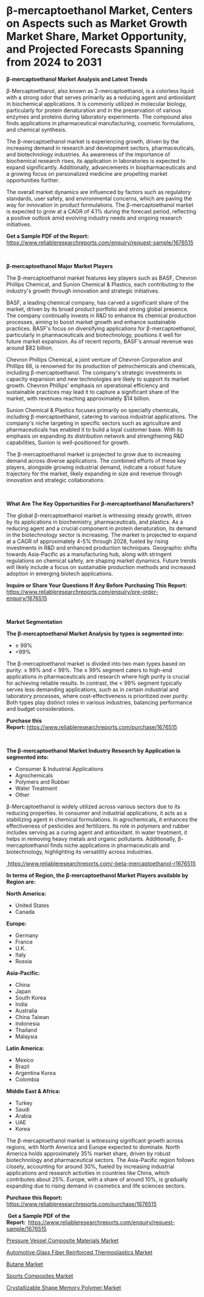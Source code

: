 <p><h1>β-mercaptoethanol Market, Centers on Aspects such as Market Growth Market Share, Market Opportunity, and Projected Forecasts Spanning from 2024 to 2031</h1></p><p><strong>β-mercaptoethanol Market Analysis and Latest Trends</strong></p>
<p><p>β-Mercaptoethanol, also known as 2-mercaptoethanol, is a colorless liquid with a strong odor that serves primarily as a reducing agent and antioxidant in biochemical applications. It is commonly utilized in molecular biology, particularly for protein denaturation and in the preservation of various enzymes and proteins during laboratory experiments. The compound also finds applications in pharmaceutical manufacturing, cosmetic formulations, and chemical synthesis.</p><p>The β-mercaptoethanol market is experiencing growth, driven by the increasing demand in research and development sectors, pharmaceuticals, and biotechnology industries. As awareness of the importance of biochemical research rises, its application in laboratories is expected to expand significantly. Additionally, advancements in biopharmaceuticals and a growing focus on personalized medicine are propelling market opportunities further. </p><p>The overall market dynamics are influenced by factors such as regulatory standards, user safety, and environmental concerns, which are paving the way for innovation in product formulations. The β-mercaptoethanol market is expected to grow at a CAGR of 4.1% during the forecast period, reflecting a positive outlook amid evolving industry needs and ongoing research initiatives.</p></p>
<p><strong>Get a Sample PDF of the Report:&nbsp;</strong> <a href="https://www.reliableresearchreports.com/enquiry/request-sample/1676515?utm_campaign=37&utm_medium=2&utm_source=Github&utm_content=ia&utm_term=10122024&utm_id=b-mercaptoethanol">https://www.reliableresearchreports.com/enquiry/request-sample/1676515</a></p>
<p>&nbsp;</p>
<p><strong>β-mercaptoethanol Major Market Players</strong></p>
<p><p>The β-mercaptoethanol market features key players such as BASF, Chevron Phillips Chemical, and Sunion Chemical & Plastics, each contributing to the industry's growth through innovation and strategic initiatives.</p><p>BASF, a leading chemical company, has carved a significant share of the market, driven by its broad product portfolio and strong global presence. The company continually invests in R&D to enhance its chemical production processes, aiming to boost market growth and enhance sustainable practices. BASF's focus on diversifying applications for β-mercaptoethanol, particularly in pharmaceuticals and biotechnology, positions it well for future market expansion. As of recent reports, BASF's annual revenue was around $82 billion.</p><p>Chevron Phillips Chemical, a joint venture of Chevron Corporation and Phillips 66, is renowned for its production of petrochemicals and chemicals, including β-mercaptoethanol. The company's strategic investments in capacity expansion and new technologies are likely to support its market growth. Chevron Phillips' emphasis on operational efficiency and sustainable practices may lead it to capture a significant share of the market, with revenues reaching approximately $14 billion.</p><p>Sunion Chemical & Plastics focuses primarily on specialty chemicals, including β-mercaptoethanol, catering to various industrial applications. The company's niche targeting in specific sectors such as agriculture and pharmaceuticals has enabled it to build a loyal customer base. With its emphasis on expanding its distribution network and strengthening R&D capabilities, Sunion is well-positioned for growth.</p><p>The β-mercaptoethanol market is projected to grow due to increasing demand across diverse applications. The combined efforts of these key players, alongside growing industrial demand, indicate a robust future trajectory for the market, likely expanding in size and revenue through innovation and strategic collaborations.</p></p>
<p>&nbsp;</p>
<p><strong>What Are The Key Opportunities For β-mercaptoethanol Manufacturers?</strong></p>
<p><p>The global β-mercaptoethanol market is witnessing steady growth, driven by its applications in biochemistry, pharmaceuticals, and plastics. As a reducing agent and a crucial component in protein denaturation, its demand in the biotechnology sector is increasing. The market is projected to expand at a CAGR of approximately 4-5% through 2028, fueled by rising investments in R&D and enhanced production techniques. Geographic shifts towards Asia-Pacific as a manufacturing hub, along with stringent regulations on chemical safety, are shaping market dynamics. Future trends will likely include a focus on sustainable production methods and increased adoption in emerging biotech applications.</p></p>
<p><strong>Inquire or Share Your Questions If Any Before Purchasing This Report:</strong> <a href="https://www.reliableresearchreports.com/enquiry/pre-order-enquiry/1676515?utm_campaign=37&utm_medium=2&utm_source=Github&utm_content=ia&utm_term=10122024&utm_id=b-mercaptoethanol">https://www.reliableresearchreports.com/enquiry/pre-order-enquiry/1676515</a></p>
<p>&nbsp;</p>
<p><strong>Market Segmentation</strong></p>
<p><strong>The β-mercaptoethanol Market Analysis by types is segmented into:</strong></p>
<p><ul><li>≥ 99%</li><li><99%</li></ul></p>
<p><p>The β-mercaptoethanol market is divided into two main types based on purity: ≥ 99% and < 99%. The ≥ 99% segment caters to high-end applications in pharmaceuticals and research where high purity is crucial for achieving reliable results. In contrast, the < 99% segment typically serves less demanding applications, such as in certain industrial and laboratory processes, where cost-effectiveness is prioritized over purity. Both types play distinct roles in various industries, balancing performance and budget considerations.</p></p>
<p><strong>Purchase this Report:&nbsp;</strong><a href="https://www.reliableresearchreports.com/purchase/1676515?utm_campaign=37&utm_medium=2&utm_source=Github&utm_content=ia&utm_term=10122024&utm_id=b-mercaptoethanol">https://www.reliableresearchreports.com/purchase/1676515</a></p>
<p>&nbsp;</p>
<p><strong>The β-mercaptoethanol Market Industry Research by Application is segmented into:</strong></p>
<p><ul><li>Consumer & Industrial Applications</li><li>Agrochemicals</li><li>Polymers and Rubber</li><li>Water Treatment</li><li>Other</li></ul></p>
<p><p>β-Mercaptoethanol is widely utilized across various sectors due to its reducing properties. In consumer and industrial applications, it acts as a stabilizing agent in chemical formulations. In agrochemicals, it enhances the effectiveness of pesticides and fertilizers. Its role in polymers and rubber includes serving as a curing agent and antioxidant. In water treatment, it helps in removing heavy metals and organic pollutants. Additionally, β-mercaptoethanol finds niche applications in pharmaceuticals and biotechnology, highlighting its versatility across industries.</p></p>
<p><a href="https://www.reliableresearchreports.com/-beta-mercaptoethanol-r1676515?utm_campaign=37&utm_medium=2&utm_source=Github&utm_content=ia&utm_term=10122024&utm_id=b-mercaptoethanol">&nbsp;https://www.reliableresearchreports.com/-beta-mercaptoethanol-r1676515</a></p>
<p><strong>In terms of Region, the β-mercaptoethanol Market Players available by Region are:</strong></p>
<p>
    <p> <strong> North America: </strong>
        <ul>
            <li>United States</li>
            <li>Canada</li>
        </ul>
        </p> 
    <p> <strong> Europe: </strong>
        <ul>
            <li>Germany</li>
            <li>France</li>
            <li>U.K.</li>
            <li>Italy</li>
            <li>Russia</li>
        </ul>
        </p> 
    <p> <strong> Asia-Pacific: </strong>
        <ul>
            <li>China</li>
            <li>Japan</li>
            <li>South Korea</li>
            <li>India</li>
            <li>Australia</li>
            <li>China Taiwan</li>
            <li>Indonesia</li>
            <li>Thailand</li>
            <li>Malaysia</li>
        </ul>
        </p> 
    <p> <strong> Latin America: </strong>
        <ul>
            <li>Mexico</li>
            <li>Brazil</li>
            <li>Argentina Korea</li>
            <li>Colombia</li>
        </ul>
        </p> 
    <p> <strong> Middle East & Africa: </strong>
        <ul>
            <li>Turkey</li>
            <li>Saudi</li>
            <li>Arabia</li>
            <li>UAE</li>
            <li>Korea</li>
        </ul>
    </p>
    </p>
<p><p>The β-mercaptoethanol market is witnessing significant growth across regions, with North America and Europe expected to dominate. North America holds approximately 35% market share, driven by robust biotechnology and pharmaceutical sectors. The Asia-Pacific region follows closely, accounting for around 30%, fueled by increasing industrial applications and research activities in countries like China, which contributes about 25%. Europe, with a share of around 10%, is gradually expanding due to rising demand in cosmetics and life sciences sectors.</p></p>
<p><strong>Purchase this Report: </strong><a href="https://www.reliableresearchreports.com/purchase/1676515?utm_campaign=37&utm_medium=2&utm_source=Github&utm_content=ia&utm_term=10122024&utm_id=b-mercaptoethanol">https://www.reliableresearchreports.com/purchase/1676515</a></p>
<p>&nbsp;<strong>Get a Sample PDF of the Report:&nbsp;&nbsp;</strong><a href="https://www.reliableresearchreports.com/enquiry/request-sample/1676515?utm_campaign=37&utm_medium=2&utm_source=Github&utm_content=ia&utm_term=10122024&utm_id=b-mercaptoethanol">https://www.reliableresearchreports.com/enquiry/request-sample/1676515</a></p>
<p><strong></strong></p>
<p><p><a href="https://www.linkedin.com/pulse/pressure-vessel-composite-materials-market-research-report-kwrnc?utm_campaign=37&utm_medium=2&utm_source=Github&utm_content=ia&utm_term=10122024&utm_id=b-mercaptoethanol">Pressure Vessel Composite Materials Market</a></p><p><a href="https://github.com/sofayahoo2023/Market-Research-Report-List-6/blob/main/automotive-glass-fiber-reinforced-thermoplastics-market.md?utm_campaign=37&utm_medium=2&utm_source=Github&utm_content=ia&utm_term=10122024&utm_id=b-mercaptoethanol">Automotive Glass Fiber Reinforced Thermoplastics Market</a></p><p><a href="https://www.linkedin.com/pulse/butane-market-size-growth-expected-reach-cagr-141-from-pjuic?utm_campaign=37&utm_medium=2&utm_source=Github&utm_content=ia&utm_term=10122024&utm_id=b-mercaptoethanol">Butane Market</a></p><p><a href="https://www.linkedin.com/pulse/growth-forecast-revenue-outlook-sports-composites-market-projected-yc7yc?utm_campaign=37&utm_medium=2&utm_source=Github&utm_content=ia&utm_term=10122024&utm_id=b-mercaptoethanol">Sports Composites Market</a></p><p><a href="https://github.com/joannesouthgate/Market-Research-Report-List-5/blob/main/crystallizable-shape-memory-polymer-market.md?utm_campaign=37&utm_medium=2&utm_source=Github&utm_content=ia&utm_term=10122024&utm_id=b-mercaptoethanol">Crystallizable Shape Memory Polymer Market</a></p></p>
